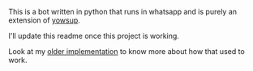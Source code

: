 This is a bot written in python that runs in whatsapp and is purely an extension of [yowsup](https://github.com/tgalal/yowsup).

I'll update this readme once this project is working.

Look at my [older implementation](https://github.com/asdofindia/pyWhatsapp) to know more about how that used to work.
